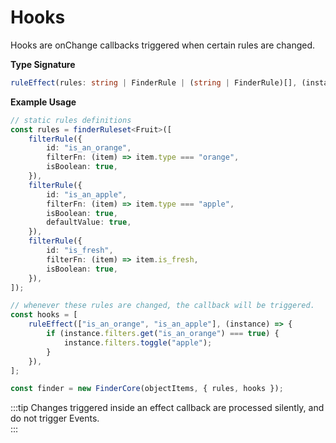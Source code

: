 # Hooks

Hooks are onChange callbacks triggered when certain rules are changed.

**Type Signature**

```ts
ruleEffect(rules: string | FinderRule | (string | FinderRule)[], (instance:FinderCore) => void),
```

**Example Usage**

```ts
// static rules definitions
const rules = finderRuleset<Fruit>([
    filterRule({
        id: "is_an_orange",
        filterFn: (item) => item.type === "orange",
        isBoolean: true,
    }),
    filterRule({
        id: "is_an_apple",
        filterFn: (item) => item.type === "apple",
        isBoolean: true,
        defaultValue: true,
    }),
    filterRule({
        id: "is_fresh",
        filterFn: (item) => item.is_fresh,
        isBoolean: true,
    }),
]);

// whenever these rules are changed, the callback will be triggered.
const hooks = [
    ruleEffect(["is_an_orange", "is_an_apple"], (instance) => {
        if (instance.filters.get("is_an_orange") === true) {
            instance.filters.toggle("apple");
        }
    }),
];

const finder = new FinderCore(objectItems, { rules, hooks });
```

:::tip
Changes triggered inside an effect callback are processed silently, and do not trigger Events.  
:::
